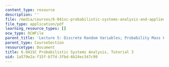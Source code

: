 ```yaml
---
content_type: resource
description: ''
file: /media/courses/6-041sc-probabilistic-systems-analysis-and-applied-probability-fall-2013/1a579e2af15fb77d3fbd6b24ec347c99_MIT6_041SCF13_tut03.pdf
file_type: application/pdf
learning_resource_types: []
ocw_type: OCWFile
parent_title: 'Lecture 5: Discrete Random Variables; Probability Mass Functions; Expectations'
parent_type: CourseSection
resourcetype: Document
title: 6.041SC Probabilistic Systems Analysis, Tutorial 3
uid: 1a579e2a-f15f-b77d-3fbd-6b24ec347c99
---
```

